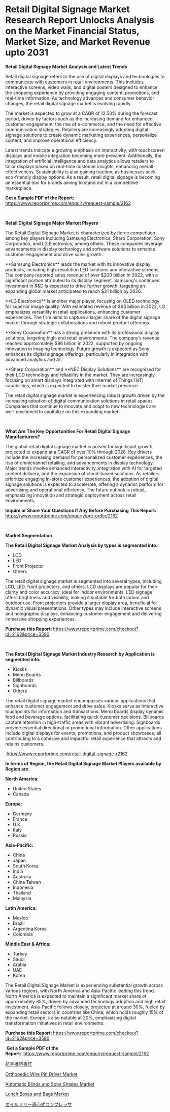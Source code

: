 <p><h1>Retail Digital Signage Market Research Report Unlocks Analysis on the Market Financial Status, Market Size, and Market Revenue upto 2031</h1></p><p><strong>Retail Digital Signage Market Analysis and Latest Trends</strong></p>
<p><p>Retail digital signage refers to the use of digital displays and technologies to communicate with customers in retail environments. This includes interactive screens, video walls, and digital posters designed to enhance the shopping experience by providing engaging content, promotions, and real-time information. As technology advances and consumer behavior changes, the retail digital signage market is evolving rapidly.</p><p>The market is expected to grow at a CAGR of 12.50% during the forecast period, driven by factors such as the increasing demand for enhanced customer engagement, the rise of e-commerce, and the need for effective communication strategies. Retailers are increasingly adopting digital signage solutions to create dynamic marketing experiences, personalize content, and improve operational efficiency. </p><p>Latest trends indicate a growing emphasis on interactivity, with touchscreen displays and mobile integration becoming more prevalent. Additionally, the integration of artificial intelligence and data analytics allows retailers to tailor displays based on real-time customer insights, enhancing overall effectiveness. Sustainability is also gaining traction, as businesses seek eco-friendly display options. As a result, retail digital signage is becoming an essential tool for brands aiming to stand out in a competitive marketplace.</p></p>
<p><strong>Get a Sample PDF of the Report:&nbsp;</strong> <a href="https://www.reportprime.com/enquiry/request-sample/2162">https://www.reportprime.com/enquiry/request-sample/2162</a></p>
<p>&nbsp;</p>
<p><strong>Retail Digital Signage Major Market Players</strong></p>
<p><p>The Retail Digital Signage Market is characterized by fierce competition among key players including Samsung Electronics, Sharp Corporation, Sony Corporation, and LG Electronics, among others. These companies leverage advancements in display technology and software solutions to enhance customer engagement and drive sales growth.</p><p>**Samsung Electronics** leads the market with its innovative display products, including high-resolution LED solutions and interactive screens. The company reported sales revenue of over $200 billion in 2022, with a significant portion attributed to its display segment. Samsung's continued investment in R&D is expected to drive further growth, targeting an expanding global market anticipated to reach $31 billion by 2026.</p><p>**LG Electronics** is another major player, focusing on OLED technology for superior image quality. With estimated revenue of $63 billion in 2022, LG emphasizes versatility in retail applications, enhancing customer experiences. The firm aims to capture a larger share of the digital signage market through strategic collaborations and robust product offerings.</p><p>**Sony Corporation** has a strong presence with its professional display solutions, targeting high-end retail environments. The company’s revenue reached approximately $86 billion in 2022, supported by ongoing innovation in imaging technology. Future growth is expected as Sony enhances its digital signage offerings, particularly in integration with advanced analytics and AI.</p><p>**Sharp Corporation** and **NEC Display Solutions** are recognized for their LCD technology and reliability in the market. They are increasingly focusing on smart displays integrated with Internet of Things (IoT) capabilities, which is expected to bolster their market presence.</p><p>The retail digital signage market is experiencing robust growth driven by the increasing adoption of digital communication solutions in retail spaces. Companies that continue to innovate and adapt to new technologies are well-positioned to capitalize on this expanding market.</p></p>
<p>&nbsp;</p>
<p><strong>What Are The Key Opportunities For Retail Digital Signage Manufacturers?</strong></p>
<p><p>The global retail digital signage market is poised for significant growth, projected to expand at a CAGR of over 10% through 2028. Key drivers include the increasing demand for personalized customer experiences, the rise of omnichannel retailing, and advancements in display technology. Major trends involve enhanced interactivity, integration with AI for targeted content delivery, and the expansion of cloud-based solutions. As retailers prioritize engaging in-store customer experiences, the adoption of digital signage solutions is expected to accelerate, offering a dynamic platform for advertising and operational efficiency. The future outlook is robust, emphasizing innovation and strategic deployment across retail environments.</p></p>
<p><strong>Inquire or Share Your Questions If Any Before Purchasing This Report:</strong> <a href="https://www.reportprime.com/enquiry/pre-order/2162">https://www.reportprime.com/enquiry/pre-order/2162</a></p>
<p>&nbsp;</p>
<p><strong>Market Segmentation</strong></p>
<p><strong>The Retail Digital Signage Market Analysis by types is segmented into:</strong></p>
<p><ul><li>LCD</li><li>LED</li><li>Front Projector</li><li>Others</li></ul></p>
<p><p>The retail digital signage market is segmented into several types, including LCD, LED, front projectors, and others. LCD displays are popular for their clarity and color accuracy, ideal for indoor environments. LED signage offers brightness and visibility, making it suitable for both indoor and outdoor use. Front projectors provide a larger display area, beneficial for dynamic visual presentations. Other types may include interactive screens and holographic displays, enhancing customer engagement and delivering immersive shopping experiences.</p></p>
<p><strong>Purchase this Report:&nbsp;</strong><a href="https://www.reportprime.com/checkout?id=2162&price=3590">https://www.reportprime.com/checkout?id=2162&price=3590</a></p>
<p>&nbsp;</p>
<p><strong>The Retail Digital Signage Market Industry Research by Application is segmented into:</strong></p>
<p><ul><li>Kiosks</li><li>Menu Boards</li><li>Billboards</li><li>Signboards</li><li>Others</li></ul></p>
<p><p>The retail digital signage market encompasses various applications that enhance customer engagement and drive sales. Kiosks serve as interactive touchpoints for information and transactions. Menu boards display dynamic food and beverage options, facilitating quick customer decisions. Billboards capture attention in high-traffic areas with vibrant advertising. Signboards provide essential directional or promotional information. Other applications include digital displays for events, promotions, and product showcases, all contributing to a cohesive and impactful retail experience that attracts and retains customers.</p></p>
<p><a href="https://www.reportprime.com/retail-digital-signage-r2162">&nbsp;https://www.reportprime.com/retail-digital-signage-r2162</a></p>
<p><strong>In terms of Region, the Retail Digital Signage Market Players available by Region are:</strong></p>
<p>
    <p> <strong> North America: </strong>
        <ul>
            <li>United States</li>
            <li>Canada</li>
        </ul>
        </p> 
    <p> <strong> Europe: </strong>
        <ul>
            <li>Germany</li>
            <li>France</li>
            <li>U.K.</li>
            <li>Italy</li>
            <li>Russia</li>
        </ul>
        </p> 
    <p> <strong> Asia-Pacific: </strong>
        <ul>
            <li>China</li>
            <li>Japan</li>
            <li>South Korea</li>
            <li>India</li>
            <li>Australia</li>
            <li>China Taiwan</li>
            <li>Indonesia</li>
            <li>Thailand</li>
            <li>Malaysia</li>
        </ul>
        </p> 
    <p> <strong> Latin America: </strong>
        <ul>
            <li>Mexico</li>
            <li>Brazil</li>
            <li>Argentina Korea</li>
            <li>Colombia</li>
        </ul>
        </p> 
    <p> <strong> Middle East & Africa: </strong>
        <ul>
            <li>Turkey</li>
            <li>Saudi</li>
            <li>Arabia</li>
            <li>UAE</li>
            <li>Korea</li>
        </ul>
    </p>
    </p>
<p><p>The Retail Digital Signage Market is experiencing substantial growth across various regions, with North America and Asia-Pacific leading this trend. North America is expected to maintain a significant market share of approximately 35%, driven by advanced technology adoption and high retail investment. Asia-Pacific follows closely, projected at around 30%, fueled by expanding retail sectors in countries like China, which holds roughly 15% of the market. Europe is also notable at 20%, emphasizing digital transformation initiatives in retail environments.</p></p>
<p><strong>Purchase this Report: </strong><a href="https://www.reportprime.com/checkout?id=2162&price=3590">https://www.reportprime.com/checkout?id=2162&price=3590</a></p>
<p>&nbsp;<strong>Get a Sample PDF of the Report:&nbsp;&nbsp;</strong><a href="https://www.reportprime.com/enquiry/request-sample/2162">https://www.reportprime.com/enquiry/request-sample/2162</a></p>
<p><strong></strong></p>
<p><p><a href="https://medium.com/@royfoote921/%E8%88%AA%E7%A9%BA%E6%A9%9F%E7%94%A8%E8%AA%AD%E6%9B%B8%E7%81%AF%E5%B8%82%E5%A0%B4%E3%81%AE%E5%8B%95%E5%90%91%E3%81%A8%E5%88%86%E6%9E%90-%E6%9C%AA%E6%9D%A5%E6%88%90%E9%95%B7%E3%81%AE%E6%A9%9F%E4%BC%9A%E3%81%A8%E8%AA%B2%E9%A1%8C-2024%E5%B9%B4-2031%E5%B9%B4-aecd9f73d892">航空機読書灯</a></p><p><a href="https://medium.com/@sofyanbudiaman1_67863/mapping-the-orthopedic-wire-pin-driver-market-trends-challenges-and-breakthroughs-2024-2031-dee3a7cacf85">Orthopedic Wire Pin Driver Market</a></p><p><a href="https://issuu.com/reportprime-2/docs/automatic-blinds-and-solar-shades-m_a1ae2803966771">Automatic Blinds and Solar Shades Market</a></p><p><a href="https://www.linkedin.com/pulse/global-lunch-boxes-bags-market-focus-product-type-boxeslunch-m0zef?trackingId=rgbNdCcKTk%2BAuyDASa7SXg%3D%3D">Lunch Boxes and Bags Market</a></p><p><a href="https://medium.com/@scotttyesha/%E7%9F%B3%E6%B2%B9%E3%83%95%E3%83%AA%E3%83%BC%E9%81%A0%E5%BF%83%E3%82%B3%E3%83%B3%E3%83%97%E3%83%AC%E3%83%83%E3%82%B5%E3%83%BC%E5%B8%82%E5%A0%B4%E3%81%AE%E6%9C%AA%E6%9D%A5-%E5%85%A8%E7%90%83%E5%B8%82%E5%A0%B4%E4%BA%88%E6%B8%AC%E3%81%A8%E5%B8%82%E5%A0%B4%E5%8B%95%E5%90%91-2024%E5%B9%B4-2031%E5%B9%B4-4962b057fa0b">オイルフリー遠心式コンプレッサ</a></p></p>